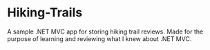 # Hiking-Trails
A sample .NET MVC app for storing hiking trail reviews. Made for the purpose of learning and reviewing what I knew about .NET MVC.
